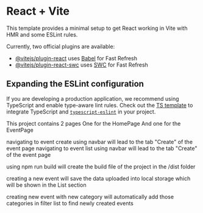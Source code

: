 # React + Vite

This template provides a minimal setup to get React working in Vite with HMR and some ESLint rules.

Currently, two official plugins are available:

- [@vitejs/plugin-react](https://github.com/vitejs/vite-plugin-react/blob/main/packages/plugin-react/README.md) uses [Babel](https://babeljs.io/) for Fast Refresh
- [@vitejs/plugin-react-swc](https://github.com/vitejs/vite-plugin-react-swc) uses [SWC](https://swc.rs/) for Fast Refresh

## Expanding the ESLint configuration

If you are developing a production application, we recommend using TypeScript and enable type-aware lint rules. Check out the [TS template](https://github.com/vitejs/vite/tree/main/packages/create-vite/template-react-ts) to integrate TypeScript and [`typescript-eslint`](https://typescript-eslint.io) in your project.


This project contains 2 pages 
One for the HomePage 
And one for the EventPage

navigating to event create using navbar will lead to the tab "Create" of the event page
navigating to event list using navbar will lead to the tab "Create" of the event page

using npm run build will create the build file of the project in the /dist folder

creating a new event will save the data uploaded into local storage which will be shown in the List section 

creating new event with new category will automatically add those categories in filter list to find newly created events 
